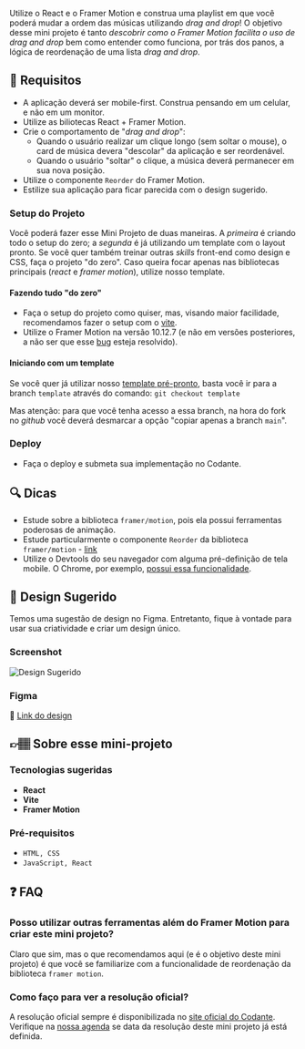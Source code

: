 Utilize o React e o Framer Motion e construa uma playlist em que você poderá mudar a ordem das músicas utilizando _drag and drop_! O objetivo desse mini projeto é tanto _descobrir como o Framer Motion facilita o uso de drag and drop_ bem como entender como funciona, por trás dos panos, a lógica de reordenação de uma lista _drag and drop_.

## 🔨 Requisitos

- A aplicação deverá ser mobile-first. Construa pensando em um celular, e não em um monitor.
- Utilize as biliotecas React + Framer Motion.
- Crie o comportamento de "_drag and drop_":
  - Quando o usuário realizar um clique longo (sem soltar o mouse), o card de música devera "descolar" da aplicação e ser reordenável.
  - Quando o usuário "soltar" o clique, a música deverá permanecer em sua nova posição.
- Utilize o componente `Reorder` do Framer Motion.
- Estilize sua aplicação para ficar parecida com o design sugerido.

### Setup do Projeto

Você poderá fazer esse Mini Projeto de duas maneiras. A *primeira* é criando todo o setup do zero; a *segunda* é já utilizando um template com o layout pronto. Se você quer também treinar outras *skills* front-end como design e CSS, faça o projeto "do zero". Caso queira focar apenas nas bibliotecas principais (*react* e *framer motion*), utilize nosso template. 

#### Fazendo tudo "do zero"

- Faça o setup do projeto como quiser, mas, visando maior facilidade, recomendamos fazer o setup com o [vite](https://vitejs.dev/).
- Utilize o Framer Motion na versão 10.12.7 (e não em versões posteriores, a não ser que esse [bug](https://github.com/framer/motion/issues/2183) esteja resolvido).

#### Iniciando com um template

Se você quer já utilizar nosso [template pré-pronto](https://github.com/codante-io/mp-drag-and-drop-framer-motion/tree/template), basta você ir para a branch `template` através do comando: `git checkout template`

Mas atenção: para que você tenha acesso a essa branch, na hora do fork no *github* você deverá desmarcar a opção "copiar apenas a branch `main`". 

### Deploy

- Faça o deploy e submeta sua implementação no Codante.

## 🔍 Dicas

- Estude sobre a biblioteca `framer/motion`, pois ela possui ferramentas poderosas de animação.
- Estude particularmente o componente `Reorder` da biblioteca `framer/motion` - [link](https://www.framer.com/motion/reorder/)
- Utilize o Devtools do seu navegador com alguma pré-definição de tela mobile. O Chrome, por exemplo, [possui essa funcionalidade](https://developer.chrome.com/docs/devtools/device-mode/).

## 🎨 Design Sugerido

Temos uma sugestão de design no Figma. Entretanto, fique à vontade para usar sua criatividade e criar um design único.

### Screenshot

![Design Sugerido](https://codante.s3.sa-east-1.amazonaws.com/challenges/readme-images/drag-and-drop-com-react-e-framer-motion.png)

### Figma 

🔗 [Link do design](https://www.figma.com/community/file/1276174742583537209)

## 👉🏽 Sobre esse mini-projeto

### Tecnologias sugeridas

- **React**
- **Vite**
- **Framer Motion**

### Pré-requisitos

- `HTML, CSS`
- `JavaScript, React`

## ❓ FAQ

### Posso utilizar outras ferramentas além do Framer Motion para criar este mini projeto?

Claro que sim, mas o que recomendamos aqui (e é o objetivo deste mini projeto) é que você se familiarize com a funcionalidade de reordenação da biblioteca `framer motion`.

### Como faço para ver a resolução oficial?

A resolução oficial sempre é disponibilizada no [site oficial do Codante](https://codante.io). Verifique na [nossa agenda](https://codante.io/agenda) se data da resolução deste mini projeto já está definida.
